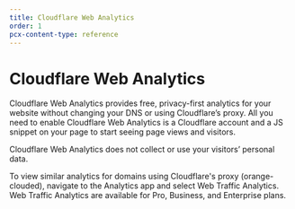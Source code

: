 ```yaml
---
title: Cloudflare Web Analytics
order: 1
pcx-content-type: reference
---
```


# Cloudflare Web Analytics

Cloudflare Web Analytics provides free, privacy-first analytics for your website without changing your DNS or using Cloudflare’s proxy. All you need to enable Cloudflare Web Analytics is a Cloudflare account and a JS snippet on your page to start seeing page views and visitors.

Cloudflare Web Analytics does not collect or use your visitors’ personal data.

To view similar analytics for domains using Cloudflare's proxy (orange-clouded), navigate to the Analytics app and select Web Traffic Analytics. Web Traffic Analytics are available for Pro, Business, and Enterprise plans.
